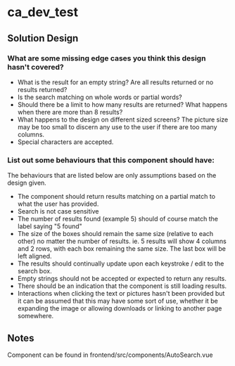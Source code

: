 # ca_dev_test

## Solution Design

### What are some missing edge cases you think this design hasn't covered?
- What is the result for an empty string? Are all results returned or no results returned?
- Is the search matching on whole words or partial words?
- Should there be a limit to how many results are returned? What happens when there are more than 8 results? 
- What happens to the design on different sized screens? The picture size may be too small to discern any use to the user if there are too many columns. 
- Special characters are accepted. 


### List out some behaviours that this component should have: 
The behaviours that are listed below are only assumptions based on the design given. 
- The component should return results matching on a partial match to what the user has provided. 
- Search is not case sensitive
- The number of results found (example 5) should of course match the label saying "5 found"
- The size of the boxes should remain the same size (relative to each other) no matter the number of results. ie. 5 results will show 4 columns and 2 rows, with each box remaining the same size. The last box will be left aligned. 
- The results should continually update upon each keystroke / edit to the search box. 
- Empty strings should not be accepted or expected to return any results. 
- There should be an indication that the component is still loading results. 
- Interactions when clicking the text or pictures hasn't been provided but it can be assumed that this may have some sort of use, whether it be expanding the image or allowing downloads or linking to another page somewhere. 


## Notes
Component can be found in frontend/src/components/AutoSearch.vue